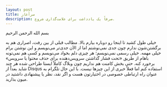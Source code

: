 ```yaml
---
layout: post
title: سرآغاز
description: صرفاً یک یادداشت برای علامت‌گذاری شروع.
---
```


بسم الله الرحمن الرحیم

خیلی طول کشید تا اینجا رو دوباره بیارم بالا. مطالب قبلی از بین رفت، اصراری هم به برگشتن‌شون ندارم چون جدی نمی‌نوشتم اما از الآن جدی‌تر می‌نویسم و این نوشتن برام خیلی مهمه. خیلی رسمی نمی‌نویسم؛ هر چیزی دلم بخواد می‌نویسم و کسی هم نمی‌تونه باهام از طریق «تحت فشار گذاشتن سرویس‌دهنده برای حذف محتوا یا سرویس» برخورد کنه. حتی بخش کامنت هم نداریم چون وبلاگ کاملاً ایستا طراحی شده هر چند شاید بعداً از Disqus استفاده کنم اما فعلاً خبری از این چیزها نیست. با این حال تلگرام به عنوان راه ارتباطی خصوصی در اختیارتون هست و اگر نقد، نظر یا پیشنهادی داشتید در میون بذارید.
